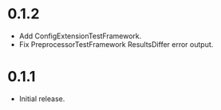 # 0.1.2

-   Add ConfigExtensionTestFramework.
-   Fix PreprocessorTestFramework ResultsDiffer error output.

# 0.1.1

-   Initial release.
